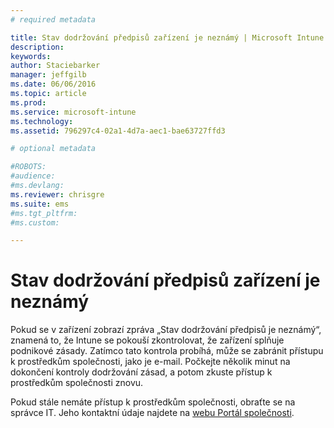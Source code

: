 ```yaml
---
# required metadata

title: Stav dodržování předpisů zařízení je neznámý | Microsoft Intune
description:
keywords:
author: Staciebarker
manager: jeffgilb
ms.date: 06/06/2016
ms.topic: article
ms.prod:
ms.service: microsoft-intune
ms.technology:
ms.assetid: 796297c4-02a1-4d7a-aec1-bae63727ffd3

# optional metadata

#ROBOTS:
#audience:
#ms.devlang:
ms.reviewer: chrisgre
ms.suite: ems
#ms.tgt_pltfrm:
#ms.custom:

---
```



# Stav dodržování předpisů zařízení je neznámý

Pokud se v zařízení zobrazí zpráva „Stav dodržování předpisů je neznámý“, znamená to, že Intune se pokouší zkontrolovat, že zařízení splňuje podnikové zásady. Zatímco tato kontrola probíhá, může se zabránit přístupu k prostředkům společnosti, jako je e-mail. Počkejte několik minut na dokončení kontroly dodržování zásad, a potom zkuste přístup k prostředkům společnosti znovu. 

Pokud stále nemáte přístup k prostředkům společnosti, obraťte se na správce IT. Jeho kontaktní údaje najdete na [webu Portál společnosti](http://portal.manage.microsoft.com).


<!--HONumber=Jun16_HO2-->



